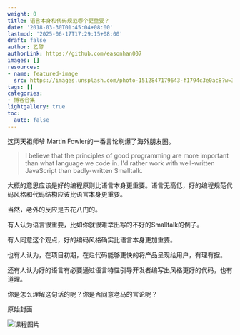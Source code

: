 ```yaml
---
weight: 0
title: 语言本身和代码规范哪个更重要？
date: '2018-03-30T01:45:04+08:00'
lastmod: '2025-06-17T17:29:15+08:00'
draft: false
author: 乙醇
authorLink: https://github.com/easonhan007
images: []
resources:
- name: featured-image
  src: https://images.unsplash.com/photo-1512847179643-f1794c3e0ac8?w=300
tags: []
categories:
- 博客合集
lightgallery: true
toc:
  auto: false
---
```




这两天祖师爷 Martin Fowler的一番言论刷爆了海外朋友圈。

> I believe that the principles of good programming are more important than what language we code in. I'd rather work with well-written JavaScript than badly-written Smalltalk.

大概的意思应该是好的编程原则比语言本身更重要。语言无高低，好的编程规范代码风格和代码结构应该比语言本身更重要。

当然，老外的反应是五花八门的。

有人认为语言很重要，比如你就很难举出写的不好的Smalltalk的例子。

有人同意这个观点，好的编码风格确实比语言本身更加重要。

也有人认为，在项目初期，在烂代码能够更快的将产品呈现给用户，有理有据。

还有人认为好的语言有必要通过语言特性引导开发者编写出风格更好的代码，也有道理。

你是怎么理解这句话的呢？你是否同意老马的言论呢？




原始封面

![课程图片](https://images.unsplash.com/photo-1512847179643-f1794c3e0ac8?w=300)

